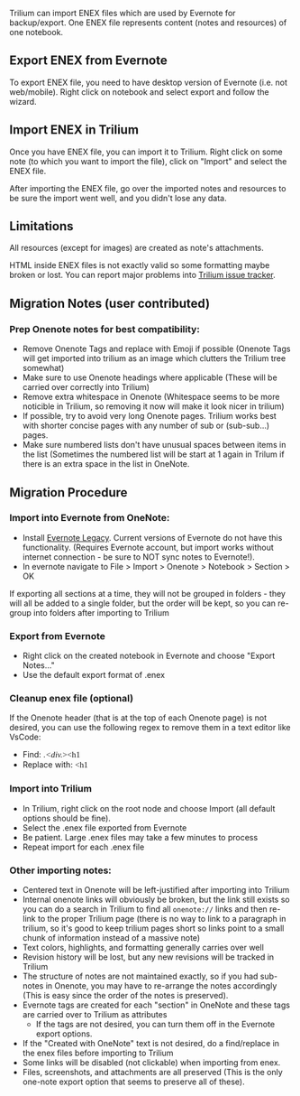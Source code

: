 Trilium can import ENEX files which are used by Evernote for backup/export. One ENEX file represents content (notes and resources) of one notebook.

## Export ENEX from Evernote
To export ENEX file, you need to have desktop version of Evernote (i.e. not web/mobile). Right click on notebook and select export and follow the wizard.

## Import ENEX in Trilium

Once you have ENEX file, you can import it to Trilium. Right click on some note (to which you want to import the file), click on "Import" and select the ENEX file.

After importing the ENEX file, go over the imported notes and resources to be sure the import went well, and you didn't lose any data.

## Limitations

All resources (except for images) are created as note's attachments.

HTML inside ENEX files is not exactly valid so some formatting maybe broken or lost. You can report major problems into [Trilium issue tracker](https://github.com/zadam/trilium/issues).

## Migration Notes (user contributed)

### Prep Onenote notes for best compatibility:
- Remove Onenote Tags and replace with Emoji if possible (Onenote Tags will get imported into trilium as an image which clutters the Trilium tree somewhat)
- Make sure to use Onenote headings where applicable (These will be carried over correctly into Trilium)
- Remove extra whitespace in Onenote (Whitespace seems to be more noticible in Trilium, so removing it now will make it look nicer in trilium)
- If possible, try to avoid very long Onenote pages. Trilium works best with shorter concise pages with any number of sub or (sub-sub...) pages.
- Make sure numbered lists don't have unusual spaces between items in the list (Sometimes the numbered list will be start at 1 again in Trilum if there is an extra space in the list in OneNote.

## Migration Procedure

### Import into Evernote from OneNote:
- Install [Evernote Legacy](https://help.evernote.com/hc/en-us/articles/360052560314-Install-an-older-version-of-Evernote).  Current versions of Evernote do not have this functionality. (Requires Evernote account, but import works without internet connection - be sure to NOT sync notes to Evernote!). 
- In evernote navigate to File > Import > Onenote > Notebook > Section > OK

If exporting all sections at a time, they will not be grouped in folders - they will all be added to a single folder, but the order will be kept, so you can re-group into folders after importing to Trilium

### Export from Evernote
- Right click on the created notebook in Evernote and choose "Export Notes…" 
- Use the default export format of .enex

### Cleanup enex file (optional)
If the Onenote header (that is at the top of each Onenote page) is not desired, you can use the following regex to remove them in a text editor like VsCode:
- Find: <en-note lang="en-US" style="font-family:Calibri;font-size:11.0pt">.*<div.*><h1
- Replace with: <en-note lang="en-US" style="font-family:Calibri;font-size:11.0pt"><h1

### Import into Trilium
- In Trilium, right click on the root node and choose Import (all default options should be fine).
- Select the .enex file exported from Evernote
- Be patient. Large .enex files may take a few minutes to process
- Repeat import for each .enex file

### Other importing notes:
- Centered text in Onenote will be left-justified after importing into Trilium
- Internal onenote links will obviously be broken, but the link still exists so you can do a search in Trilium to find all `onenote://` links and then re-link to the proper Trilium page (there is no way to link to a paragraph in trilium, so it's good to keep trilium pages short so links point to a small chunk of information instead of a massive note)
- Text colors, highlights, and formatting generally carries over well
- Revision history will be lost, but any new revisions will be tracked in Trilium 
- The structure of notes are not maintained exactly, so if you had sub-notes in Onenote, you may have to re-arrange the notes  accordingly (This is easy since the order of the notes is preserved). 
- Evernote tags are created for each "section" in OneNote and these tags are carried over to Trilium as attributes
    - If the tags are not desired, you can turn them off in the Evernote export options.
- If the "Created with OneNote" text is not desired, do a find/replace in the enex files before importing to Trilium
- Some links will be disabled (not clickable) when importing from enex.
- Files, screenshots, and attachments are all preserved (This is the only one-note export option that seems to preserve all of these).
